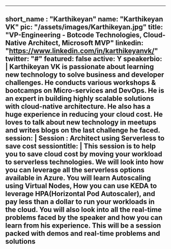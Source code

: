---

short_name : "Karthikeyan"
name: "Karthikeyan VK"
pic: "/assets/images/Karthikeyan.jpg"
title: "VP-Engineering - Botcode Technologies, Cloud-Native Architect, Microsoft MVP"
linkedin: "https://www.linkedin.com/in/karthikeyanvk/"
twitter: "#"
featured: false
active: Y
speakerbio: |
    Karthikeyan VK is passionate about learning new technology to solve business and developer challenges. He conducts various workshops & bootcamps on Micro-services and DevOps. He is an expert in building highly scalable solutions with cloud-native architecture. He also has a huge experience in reducing your cloud cost. He loves to talk about new technology in meetups and writes blogs on the last challenge he faced.    
session: |
    **Session : Architect using Serverless to save cost**
sessiontitle: |
    This session is to help you to save cloud cost by moving your workload to serverless technologies. We will look into how you can leverage all the serverless options available in Azure. You will learn Autoscaling using Virtual Nodes, How you can use KEDA to leverage HPA(Horizontal Pod Autoscaler), and pay less than a dollar to run your workloads in the cloud. You will also look into all the real-time problems faced by the speaker and how you can learn from his experience. This will be a session packed with demos and real-time problems and solutions
---